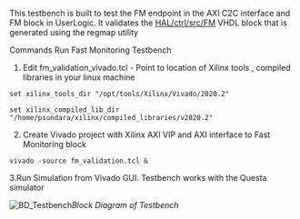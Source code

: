 This testbench is built to test the FM endpoint in the AXI C2C interface and FM block in UserLogic. It validates the [HAL/ctrl/src/FM](https://gitlab.cern.ch/atlas-tdaq-phase2-l0mdt-electronics/l0mdt-hdl-design/-/tree/devel/HAL/ctrl/src/FM) VHDL block that is generated using the regmap utility

Commands Run Fast Monitoring Testbench

1. Edit fm_validation_vivado.tcl - Point to location of Xilinx tools , compiled libraries in your linux machine
```
set xilinx_tools_dir "/opt/tools/Xilinx/Vivado/2020.2"

set xilinx_compiled_lib_dir "/home/psundara/xilinx/compiled_libraries/v2020.2"
```
2. Create Vivado project with Xilinx AXI VIP and AXI interface to Fast Monitoring block
```
vivado -source fm_validation.tcl &
```
3.Run Simulation from Vivado GUI.  Testbench works with the Questa simulator



![BD_Testbench](./FM_tb.png)*Block Diagram of Testbench*